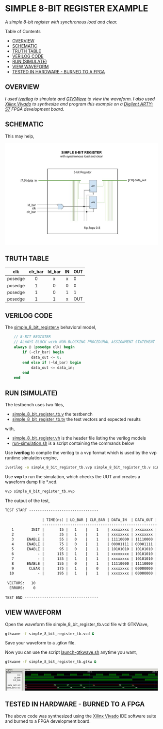 # SIMPLE 8-BIT REGISTER EXAMPLE

_A simple 8-bit register with synchronous load and clear._

Table of Contents

* [OVERVIEW](https://github.com/JeffDeCola/my-verilog-examples/tree/master/sequential-logic/registers/simple_8_bit_register#overview)
* [SCHEMATIC](https://github.com/JeffDeCola/my-verilog-examples/tree/master/sequential-logic/registers/simple_8_bit_register#schematic)
* [TRUTH TABLE](https://github.com/JeffDeCola/my-verilog-examples/tree/master/sequential-logic/registers/simple_8_bit_register#truth-table)
* [VERILOG CODE](https://github.com/JeffDeCola/my-verilog-examples/tree/master/sequential-logic/registers/simple_8_bit_register#verilog-code)
* [RUN (SIMULATE)](https://github.com/JeffDeCola/my-verilog-examples/tree/master/sequential-logic/registers/simple_8_bit_register#run-simulate)
* [VIEW WAVEFORM](https://github.com/JeffDeCola/my-verilog-examples/tree/master/sequential-logic/registers/simple_8_bit_register#view-waveform)
* [TESTED IN HARDWARE - BURNED TO A FPGA](https://github.com/JeffDeCola/my-verilog-examples/tree/master/sequential-logic/registers/simple_8_bit_register#tested-in-hardware---burned-to-a-fpga)

## OVERVIEW

_I used
[iverilog](https://github.com/JeffDeCola/my-cheat-sheets/tree/master/hardware/tools/simulation/iverilog-cheat-sheet)
to simulate and
[GTKWave](https://github.com/JeffDeCola/my-cheat-sheets/tree/master/hardware/tools/simulation/gtkwave-cheat-sheet)
to view the waveform. I also used
[Xilinx Vivado](https://github.com/JeffDeCola/my-cheat-sheets/tree/master/hardware/tools/synthesis/xilinx-vivado-cheat-sheet)
to synthesize and program this example on a
[Digilent ARTY-S7](https://github.com/JeffDeCola/my-cheat-sheets/tree/master/hardware/development/fpga-development-boards/digilent-arty-s7-cheat-sheet)
FPGA development board._

## SCHEMATIC

This may help,

![IMAGE - simple-8-bit-register.jpg - IMAGE](../../../docs/pics/sequential-logic/simple-8-bit-register.jpg)

## TRUTH TABLE

| clk       | clr_bar | ld_bar | IN    | OUT    |
|:---------:|:-------:|:------:|:-----:|:-------|
| posedge   | 0       | x      | x     | 0      |
| posedge   | 1       | 0      | 0     | 0      |
| posedge   | 1       | 0      | 1     | 1      |
| posedge   | 1       | 1      | x     | OUT    |

## VERILOG CODE

The
[simple_8_bit_register.v](https://github.com/JeffDeCola/my-verilog-examples/blob/master/sequential-logic/registers/simple_8_bit_register/simple_8_bit_register.v)
behavioral model,

```verilog
    // 8-BIT REGISTER
    // ALWAYS BLOCK with NON-BLOCKING PROCEDURAL ASSIGNMENT STATEMENT
    always @ (posedge clk) begin
        if (~clr_bar) begin
            data_out <= 0;
        end else if (~ld_bar) begin
            data_out <= data_in;
        end
    end
```

## RUN (SIMULATE)

The testbench uses two files,

* [simple_8_bit_register_tb.v](https://github.com/JeffDeCola/my-verilog-examples/blob/master/sequential-logic/registers/simple_8_bit_register/simple_8_bit_register_tb.v)
  the testbench
* [simple_8_bit_register_tb.tv](https://github.com/JeffDeCola/my-verilog-examples/blob/master/sequential-logic/registers/simple_8_bit_register/simple_8_bit_register_tb.tv)
  the test vectors and expected results

with,

* [simple_8_bit_register.vh](https://github.com/JeffDeCola/my-verilog-examples/blob/master/sequential-logic/registers/simple_8_bit_register/simple_8_bit_register.vh)
  is the header file listing the verilog models
* [run-simulation.sh](https://github.com/JeffDeCola/my-verilog-examples/blob/master/sequential-logic/registers/simple_8_bit_register/run-simulation.sh)
  is a script containing the commands below

Use **iverilog** to compile the verilog to a vvp format
which is used by the vvp runtime simulation engine,

```bash
iverilog -o simple_8_bit_register_tb.vvp simple_8_bit_register_tb.v simple_8_bit_register.vh
```

Use **vvp** to run the simulation, which checks the UUT
and creates a waveform dump file *.vcd.

```bash
vvp simple_8_bit_register_tb.vvp
```

The output of the test,

```text
TEST START --------------------------------

                 | TIME(ns) | LD_BAR | CLR_BAR | DATA_IN  | DATA_OUT |
                 -----------------------------------------------------
   1        INIT |       15 |   1    |    1    | xxxxxxxx | xxxxxxxx |
   2           - |       35 |   1    |    1    | xxxxxxxx | xxxxxxxx |
   3      ENABLE |       55 |   0    |    1    | 11110000 | 11110000 |
   4      ENABLE |       75 |   0    |    1    | 00001111 | 00001111 |
   5      ENABLE |       95 |   0    |    1    | 10101010 | 10101010 |
   6           - |      115 |   1    |    1    | xxxxxxxx | 10101010 |
   7           - |      135 |   1    |    1    | xxxxxxxx | 10101010 |
   8      ENABLE |      155 |   0    |    1    | 11110000 | 11110000 |
   9       CLEAR |      175 |   1    |    0    | xxxxxxxx | 00000000 |
  10           - |      195 |   1    |    1    | xxxxxxxx | 00000000 |

 VECTORS:   10
  ERRORS:    0

TEST END ----------------------------------
```

## VIEW WAVEFORM

Open the waveform file simple_8_bit_register_tb.vcd file with GTKWave,

```bash
gtkwave -f simple_8_bit_register_tb.vcd &
```

Save your waveform to a .gtkw file.

Now you can use the script
[launch-gtkwave.sh](https://github.com/JeffDeCola/my-verilog-examples/blob/master/launch-GTKWave-script/launch-gtkwave.sh)
anytime you want,

```bash
gtkwave -f simple_8_bit_register_tb.gtkw &
```

![simple_8_bit_register-waveform.jpg](../../../docs/pics/sequential-logic/simple_8_bit_register-waveform.jpg)

## TESTED IN HARDWARE - BURNED TO A FPGA

The above code was synthesized using the
[Xilinx Vivado](https://github.com/JeffDeCola/my-cheat-sheets/tree/master/hardware/tools/synthesis/xilinx-vivado-cheat-sheet)
IDE software suite and burned to a FPGA development board.
